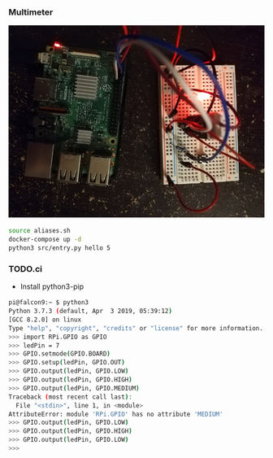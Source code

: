 ### Multimeter

![Initial setup](logo.jpg "Initial Setup")

```bash
source aliases.sh
docker-compose up -d
python3 src/entry.py hello 5
```

### TODO.ci
- Install python3-pip


```bash
pi@falcon9:~ $ python3
Python 3.7.3 (default, Apr  3 2019, 05:39:12)
[GCC 8.2.0] on linux
Type "help", "copyright", "credits" or "license" for more information.
>>> import RPi.GPIO as GPIO
>>> ledPin = 7
>>> GPIO.setmode(GPIO.BOARD)
>>> GPIO.setup(ledPin, GPIO.OUT)
>>> GPIO.output(ledPin, GPIO.LOW)
>>> GPIO.output(ledPin, GPIO.HIGH)
>>> GPIO.output(ledPin, GPIO.MEDIUM)
Traceback (most recent call last):
  File "<stdin>", line 1, in <module>
AttributeError: module 'RPi.GPIO' has no attribute 'MEDIUM'
>>> GPIO.output(ledPin, GPIO.LOW)
>>> GPIO.output(ledPin, GPIO.HIGH)
>>> GPIO.output(ledPin, GPIO.LOW)
>>>
```